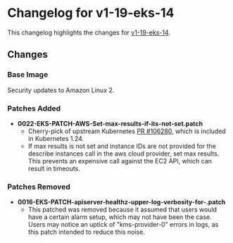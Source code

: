 # Changelog for v1-19-eks-14

This changelog highlights the changes for [v1-19-eks-14](https://github.com/aws/eks-distro/tree/v1-19-eks-14).

## Changes

### Base Image

Security updates to Amazon Linux 2.

### Patches Added

* **0022-EKS-PATCH-AWS-Set-max-results-if-its-not-set.patch**
  * Cherry-pick of upstream Kubernetes [PR #106280](https://github.com/kubernetes/kubernetes/pull/106280), which is
    included in Kubernetes 1.24.
  * If max results is not set and instance IDs are not provided for the describe instances call in the aws cloud
    provider, set max results. This prevents an expensive call against the EC2 API, which can result in timeouts.

### Patches Removed

* **0016-EKS-PATCH-apiserver-healthz-upper-log-verbosity-for-.patch**
  * This patched was removed because it assumed that users would have a certain alarm setup, which may not have been the
    case. Users may notice an uptick of "kms-provider-0" errors in logs, as this patch intended to reduce this noise.
